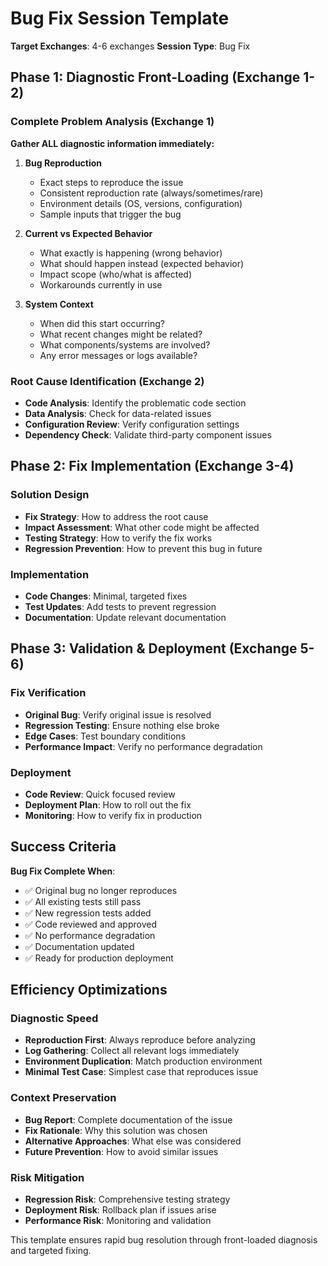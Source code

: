 # Bug Fix Session Template

**Target Exchanges**: 4-6 exchanges
**Session Type**: Bug Fix

## Phase 1: Diagnostic Front-Loading (Exchange 1-2)

### Complete Problem Analysis (Exchange 1)

**Gather ALL diagnostic information immediately:**

1. **Bug Reproduction**
   - Exact steps to reproduce the issue
   - Consistent reproduction rate (always/sometimes/rare)
   - Environment details (OS, versions, configuration)
   - Sample inputs that trigger the bug

2. **Current vs Expected Behavior**
   - What exactly is happening (wrong behavior)
   - What should happen instead (expected behavior)
   - Impact scope (who/what is affected)
   - Workarounds currently in use

3. **System Context**
   - When did this start occurring?
   - What recent changes might be related?
   - What components/systems are involved?
   - Any error messages or logs available?

### Root Cause Identification (Exchange 2)

- **Code Analysis**: Identify the problematic code section
- **Data Analysis**: Check for data-related issues
- **Configuration Review**: Verify configuration settings
- **Dependency Check**: Validate third-party component issues

## Phase 2: Fix Implementation (Exchange 3-4)

### Solution Design

- **Fix Strategy**: How to address the root cause
- **Impact Assessment**: What other code might be affected
- **Testing Strategy**: How to verify the fix works
- **Regression Prevention**: How to prevent this bug in future

### Implementation

- **Code Changes**: Minimal, targeted fixes
- **Test Updates**: Add tests to prevent regression
- **Documentation**: Update relevant documentation

## Phase 3: Validation & Deployment (Exchange 5-6)

### Fix Verification

- **Original Bug**: Verify original issue is resolved
- **Regression Testing**: Ensure nothing else broke
- **Edge Cases**: Test boundary conditions
- **Performance Impact**: Verify no performance degradation

### Deployment

- **Code Review**: Quick focused review
- **Deployment Plan**: How to roll out the fix
- **Monitoring**: How to verify fix in production

## Success Criteria

**Bug Fix Complete When**:

- ✅ Original bug no longer reproduces
- ✅ All existing tests still pass
- ✅ New regression tests added
- ✅ Code reviewed and approved
- ✅ No performance degradation
- ✅ Documentation updated
- ✅ Ready for production deployment

## Efficiency Optimizations

### Diagnostic Speed

- **Reproduction First**: Always reproduce before analyzing
- **Log Gathering**: Collect all relevant logs immediately
- **Environment Duplication**: Match production environment
- **Minimal Test Case**: Simplest case that reproduces issue

### Context Preservation

- **Bug Report**: Complete documentation of the issue
- **Fix Rationale**: Why this solution was chosen
- **Alternative Approaches**: What else was considered
- **Future Prevention**: How to avoid similar issues

### Risk Mitigation

- **Regression Risk**: Comprehensive testing strategy
- **Deployment Risk**: Rollback plan if issues arise
- **Performance Risk**: Monitoring and validation

This template ensures rapid bug resolution through front-loaded diagnosis and targeted fixing.
